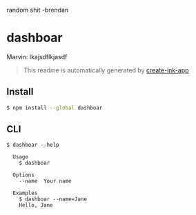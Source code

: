 random shit -brendan
# dashboar

Marvin: lkajsdflkjasdf

> This readme is automatically generated by [create-ink-app](https://github.com/vadimdemedes/create-ink-app)


## Install

```bash
$ npm install --global dashboar
```


## CLI

```
$ dashboar --help

  Usage
    $ dashboar

  Options
    --name  Your name

  Examples
    $ dashboar --name=Jane
    Hello, Jane
```
